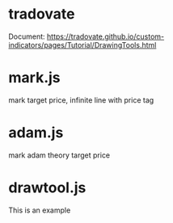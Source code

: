 # tradovate

Document:
https://tradovate.github.io/custom-indicators/pages/Tutorial/DrawingTools.html

# mark.js
mark target price, infinite line with price tag

# adam.js
mark adam theory target price

# drawtool.js
This is an example
